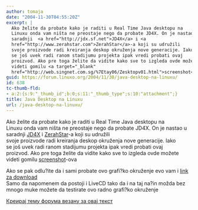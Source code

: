 ```yaml
---
author: tomaja
date: "2004-11-30T04:55:20Z"
excerpt: |
  Ako želite da probate kako je raditi u Real Time Java desktopu na
  Linuxu onda vam ništa ne preostaje nego da probate JD4X. On je nastao u
  saradnji  <a href="http://jdx.sf.net">JD4X</a> i <a
  href="http://www.zerahstar.com">ZerahStar</a>-a koji su udružili
  svoje proizvode radi kreiranja deskop okruženja nove generacije. Iako
  se još uvek radi ranom stadijumu projekta ipak vredi probati ovaj
  proizvod. Ako pre toga želite da vidite kako sve to izgleda ovde možete
  videti gomilu <a target="_blank"
  href="http://web.singnet.com.sg/%7Etay06/Zesktopv01.html">screenshot</a>-ova
guid: https://forum.linuxo.org/2004/11/30/java-desktop-na-linuxu/
id: 638
tc-thumb-fld:
- a:2:{s:9:"_thumb_id";b:0;s:11:"_thumb_type";s:10:"attachment";}
title: Java Desktop na Linuxu
url: /java-desktop-na-linuxu/
---
```

Ako želite da probate kako je raditi u Real Time Java desktopu na  
Linuxu onda vam ništa ne preostaje nego da probate JD4X. On je nastao u  
saradnji [JD4X](http://jdx.sf.net) i [ZerahStar](http://www.zerahstar.com)-a koji su udružili  
svoje proizvode radi kreiranja deskop okruženja nove generacije. Iako  
se još uvek radi ranom stadijumu projekta ipak vredi probati ovaj  
proizvod. Ako pre toga želite da vidite kako sve to izgleda ovde možete  
videti gomilu <a target="_blank"
href="http://web.singnet.com.sg/%7Etay06/Zesktopv01.html">screenshot</a>-ova<!--break-->

  
Ako se pak odlu?ite da i sami probate ovo grafi?ko okruženje evo vam i [link  
za download](http://sourceforge.net/project/showfiles.php?group_id=33051)  
Samo da napomenem da postoji i LiveCD tako da i na taj na?in možda bez  
mnogo muke možete da testirate ovo radno grafi?ko okruženje

[Креирај тему форума везану за овај текст](https://linuxo.org/nova-tema-na-forumu/?se_pid=638)
